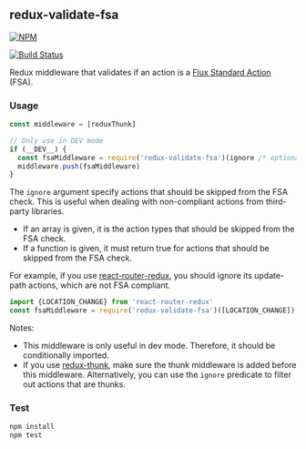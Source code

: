 ## redux-validate-fsa

[![NPM](https://nodei.co/npm/redux-validate-fsa.png?compact=true)](https://www.npmjs.com/package/redux-validate-fsa)

[![Build Status](https://travis-ci.org/buunguyen/redux-validate-fsa.svg?branch=master)](https://travis-ci.org/buunguyen/redux-validate-fsa)

Redux middleware that validates if an action is a [Flux Standard Action](https://github.com/acdlite/flux-standard-action) (FSA).

### Usage

```js
const middleware = [reduxThunk]

// Only use in DEV mode
if (__DEV__) {
  const fsaMiddleware = require('redux-validate-fsa')(ignore /* optional */)
  middleware.push(fsaMiddleware)
}
```

The `ignore` argument specify actions that should be skipped from the FSA check. This is useful when dealing with non-compliant actions from third-party libraries.

* If an array is given, it is the action types that should be skipped from the FSA check.
* If a function is given, it must return true for actions that should be skipped from the FSA check.

For example, if you use [react-router-redux](https://github.com/reactjs/react-router-redux), you should ignore its update-path actions, which are not FSA compliant.

```js
import {LOCATION_CHANGE} from 'react-router-redux'
const fsaMiddleware = require('redux-validate-fsa')([LOCATION_CHANGE])
```

Notes:
* This middleware is only useful in dev mode. Therefore, it should be conditionally imported.
* If you use [redux-thunk](https://github.com/gaearon/redux-thunk), make sure the thunk middleware is added before this middleware. Alternatively, you can use the `ignore` predicate to filter out actions that are thunks.

### Test

```bash
npm install
npm test
```
